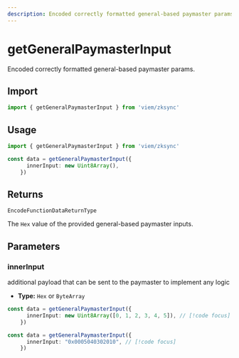 ```yaml
---
description: Encoded correctly formatted general-based paymaster params.
---
```


# getGeneralPaymasterInput

Encoded correctly formatted general-based paymaster params.

## Import
```ts
import { getGeneralPaymasterInput } from 'viem/zksync'
```

## Usage

```ts
import { getGeneralPaymasterInput } from 'viem/zksync'

const data = getGeneralPaymasterInput({
      innerInput: new Uint8Array(),
    })
```

## Returns

`EncodeFunctionDataReturnType`

The `Hex` value of the provided general-based paymaster inputs.

## Parameters

### innerInput

additional payload that can be sent to the paymaster to implement any logic 

- **Type:** `Hex` or `ByteArray`

```ts
const data = getGeneralPaymasterInput({
      innerInput: new Uint8Array([0, 1, 2, 3, 4, 5]), // [!code focus]
    })
```

```ts
const data = getGeneralPaymasterInput({
      innerInput: "0x0005040302010", // [!code focus]
    })
```